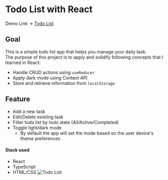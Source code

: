 # Todo List with React

Demo Link -> [Todo List](https://main--wonderful-stroopwafel-5abf59.netlify.app/) <br>

## Goal
This is a simple todo list app that helps you manage your daily task. <br>
The purpose of this project is to apply and solidify following concepts that I learned in React:
- Handle CRUD actions using `useReducer`
- Apply dark mode using Context API
- Store and retrieve information from `localStorage`

## Feature
- Add a new task
- Edit/Delete existing task
- Filter todo list by todo state (All/Active/Completed)
- Toggle light/dark mode
  - By default the app will set the mode based on the user device's theme preferences

#### Stack used
- React
- TypeScript
- HTML/CSS
![Todo List](https://user-images.githubusercontent.com/44216709/209412246-3108ed48-b6f0-40ca-9ce9-4311de654de6.gif)



